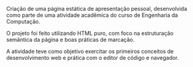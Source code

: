 Criação de uma página estática de apresentação pessoal, desenvolvida como parte de uma atividade acadêmica do curso de Engenharia da Computação.

O projeto foi feito utilizando HTML puro, com foco na estruturação semântica da página e boas práticas de marcação.

A atividade teve como objetivo exercitar os primeiros conceitos de desenvolvimento web e prática com o editor de código e navegador.
